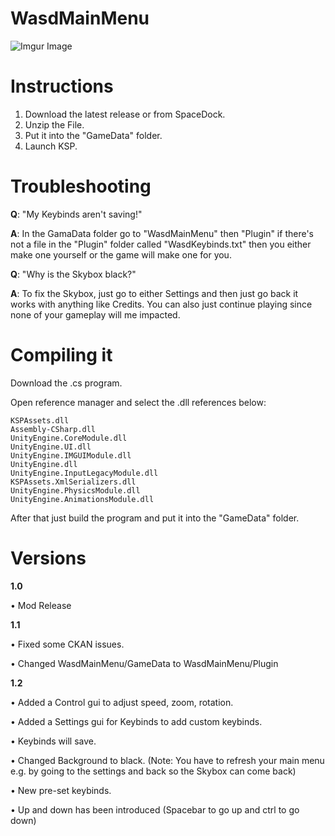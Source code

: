 # WasdMainMenu 
![Imgur Image](https://imgur.com/vPivohr.png)

# Instructions
1. Download the latest release or from SpaceDock.
2. Unzip the File.
3. Put it into the "GameData" folder.
4. Launch KSP.

# Troubleshooting

**Q**: "My Keybinds aren't saving!"

**A**: In the GamaData folder go to "WasdMainMenu" then "Plugin" if there's not a file in the "Plugin" folder called "WasdKeybinds.txt" then you either make one yourself or the game will make one for you.

**Q**: "Why is the Skybox black?"

**A**: To fix the Skybox, just go to either Settings and then just go back it works with anything like Credits. You can also just continue playing since none of your gameplay will me impacted.

# Compiling it 

Download the .cs program.

Open reference manager and select the .dll references below:
```
KSPAssets.dll
Assembly-CSharp.dll
UnityEngine.CoreModule.dll
UnityEngine.UI.dll
UnityEngine.IMGUIModule.dll
UnityEngine.dll
UnityEngine.InputLegacyModule.dll
KSPAssets.XmlSerializers.dll
UnityEngine.PhysicsModule.dll
UnityEngine.AnimationsModule.dll
```
After that just build the program and put it into the "GameData" folder.

# Versions
**1.0** 

• Mod Release

**1.1**

• Fixed some CKAN issues.

• Changed WasdMainMenu/GameData to WasdMainMenu/Plugin

**1.2**

• Added a Control gui to adjust speed, zoom, rotation.

• Added a Settings gui for Keybinds to add custom keybinds.

• Keybinds will save.

• Changed Background to black. (Note: You have to refresh your main menu e.g. by going to the settings and back so the Skybox can come back)

• New pre-set keybinds.

• Up and down has been introduced (Spacebar to go up and ctrl to go down)

